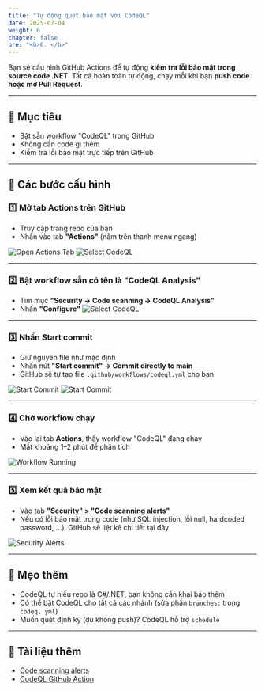 ```yaml
---
title: "Tự động quét bảo mật với CodeQL"
date: 2025-07-04
weight: 6
chapter: false
pre: "<b>6. </b>"
---
```


Bạn sẽ cấu hình GitHub Actions để tự động **kiểm tra lỗi bảo mật trong source code .NET**. Tất cả hoàn toàn tự động, chạy mỗi khi bạn **push code hoặc mở Pull Request**.

---

## 🎯 Mục tiêu

- Bật sẵn workflow "CodeQL" trong GitHub
- Không cần code gì thêm
- Kiểm tra lỗi bảo mật trực tiếp trên GitHub

---

## 🔧 Các bước cấu hình

### 1️⃣ Mở tab **Actions** trên GitHub

- Truy cập trang repo của bạn
- Nhấn vào tab **"Actions"** (nằm trên thanh menu ngang)

![Open Actions Tab](/images/6-security-testing/open-actions.png)
![Select CodeQL](/images/6-security-testing/open-actions2.png)

---

### 2️⃣ Bật workflow sẵn có tên là **"CodeQL Analysis"**

- Tìm mục **"Security → Code scanning → CodeQL Analysis"**
- Nhấn **"Configure"**
![Select CodeQL](/images/6-security-testing/select-codeql.png)


---

### 3️⃣ Nhấn **Start commit**

- Giữ nguyên file như mặc định
- Nhấn nút **"Start commit" → Commit directly to main**
- GitHub sẽ tự tạo file `.github/workflows/codeql.yml` cho bạn

![Start Commit](/images/6-security-testing/start-commit.png)
![Start Commit](/images/6-security-testing/start-commit2.png)

---

### 4️⃣ Chờ workflow chạy

- Vào lại tab **Actions**, thấy workflow "CodeQL" đang chạy
- Mất khoảng 1–2 phút để phân tích

![Workflow Running](/images/6-security-testing/workflow-running.png)

---

### 5️⃣ Xem kết quả bảo mật

- Vào tab **"Security" > "Code scanning alerts"**
- Nếu có lỗi bảo mật trong code (như SQL injection, lỗi null, hardcoded password, ...), GitHub sẽ liệt kê chi tiết tại đây

![Security Alerts](/images/6-security-testing/security-alerts.png)

---

## 🧠 Mẹo thêm

- CodeQL tự hiểu repo là C#/.NET, bạn không cần khai báo thêm
- Có thể bật CodeQL cho tất cả các nhánh (sửa phần `branches:` trong `codeql.yml`)
- Muốn quét định kỳ (dù không push)? CodeQL hỗ trợ `schedule`

---

## 📘 Tài liệu thêm

- [Code scanning alerts](https://docs.github.com/en/code-security/code-scanning)
- [CodeQL GitHub Action](https://github.com/github/codeql-action)
